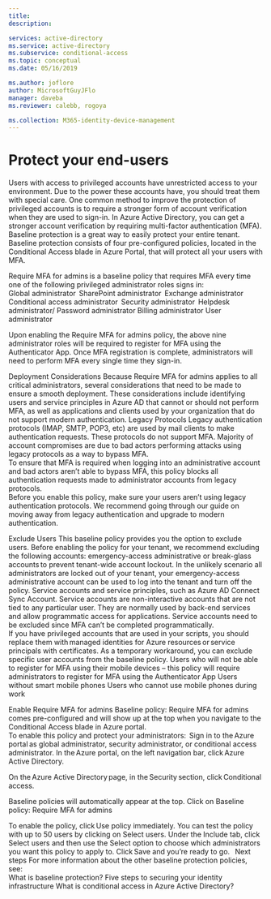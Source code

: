 ```yaml
---
title: 
description: 

services: active-directory
ms.service: active-directory
ms.subservice: conditional-access
ms.topic: conceptual
ms.date: 05/16/2019

ms.author: joflore
author: MicrosoftGuyJFlo
manager: daveba
ms.reviewer: calebb, rogoya

ms.collection: M365-identity-device-management
---
```

# Protect your end-users

Users with access to privileged accounts have unrestricted access to your environment. Due to the power these accounts have, you should treat them with special care. One common method to improve the protection of privileged accounts is to require a stronger form of account verification when they are used to sign-in. In Azure Active Directory, you can get a stronger account verification by requiring multi-factor authentication (MFA).  
Baseline protection is a great way to easily protect your entire tenant. Baseline protection consists of four pre-configured policies, located in the Conditional Access blade in Azure Portal, that will protect all your users with MFA.  
 
Require MFA for admins is a baseline policy that requires MFA every time one of the following privileged administrator roles signs in:  
Global administrator  
SharePoint administrator  
Exchange administrator  
Conditional access administrator  
Security administrator  
Helpdesk administrator/ Password administrator 
Billing administrator 
User administrator 
 
Upon enabling the Require MFA for admins policy, the above nine administrator roles will be required to register for MFA using the Authenticator App. Once MFA registration is complete, administrators will need to perform MFA every single time they sign-in.  
 
Deployment Considerations 
Because Require MFA for admins applies to all critical administrators, several considerations that need to be made to ensure a smooth deployment. These considerations include identifying users and service principles in Azure AD that cannot or should not perform MFA, as well as applications and clients used by your organization that do not support modern authentication. 
Legacy Protocols 
Legacy authentication protocols (IMAP, SMTP, POP3, etc) are used by mail clients to make authentication requests. These protocols do not support MFA. Majority of account compromises are due to bad actors performing attacks using legacy protocols as a way to bypass MFA.  
To ensure that MFA is required when logging into an administrative account and bad actors aren’t able to bypass MFA, this policy blocks all authentication requests made to administrator accounts from legacy protocols.  
Before you enable this policy, make sure your users aren’t using legacy authentication protocols. We recommend going through our guide on moving away from legacy authentication and upgrade to modern authentication.    
 
Exclude Users 
This baseline policy provides you the option to exclude users. Before enabling the policy for your tenant, we recommend excluding the following accounts: 
emergency-access administrative or break-glass accounts to prevent tenant-wide account lockout. In the unlikely scenario all administrators are locked out of your tenant, your emergency-access administrative account can be used to log into the tenant and turn off the policy. 
Service accounts and service principles, such as Azure AD Connect Sync Account. Service accounts are non-interactive accounts that are not tied to any particular user. They are normally used by back-end services and allow programmatic access for applications. Service accounts need to be excluded since MFA can’t be completed programmatically.  
If you have privileged accounts that are used in your scripts, you should replace them with managed identities for Azure resources or service principals with certificates. As a temporary workaround, you can exclude specific user accounts from the baseline policy. 
Users who will not be able to register for MFA using their mobile devices – this policy will require administrators to register for MFA using the Authenticator App 
Users without smart mobile phones 
Users who cannot use mobile phones during work 
 
Enable Require MFA for admins 
Baseline policy: Require MFA for admins comes pre-configured and will show up at the top when you navigate to the Conditional Access blade in Azure portal.  
To enable this policy and protect your administrators:  
Sign in to the Azure portal as global administrator, security administrator, or conditional access administrator. 
In the Azure portal, on the left navigation bar, click Azure Active Directory. 
 
On the Azure Active Directory page, in the Security section, click Conditional access. 
 
Baseline policies will automatically appear at the top. Click on Baseline policy: Require MFA for admins 
 
To enable the policy, click Use policy immediately. 
You can test the policy with up to 50 users by clicking on Select users. Under the Include tab, click Select users and then use the Select option to choose which administrators you want this policy to apply to. 
Click Save and you’re ready to go. 
  
Next steps 
For more information about the other baseline protection policies, see:  
What is baseline protection? 
Five steps to securing your identity infrastructure 
What is conditional access in Azure Active Directory? 
 